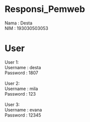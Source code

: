 # Responsi_Pemweb
Nama : Desta <br>
NIM  : 193030503053
<br>
# User
User 1: <br>
Username : desta <br>
Password : 1807 <br>
<br>
User 2: <br>
Username : mila <br>
Password : 123 <br>
<br>
User 3: <br>
Username : evana <br>
Password : 12345 
